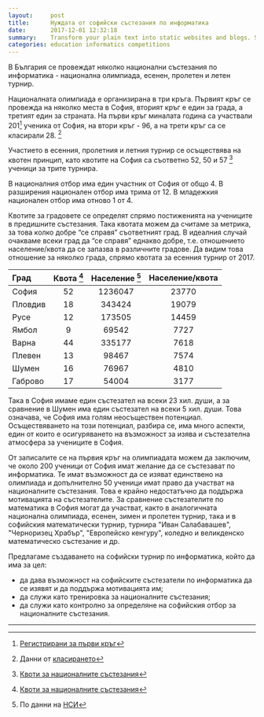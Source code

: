 ```yaml
---
layout:     post
title:      Нуждата от софийски състезания по информатика
date:       2017-12-01 12:32:18
summary:    Transform your plain text into static websites and blogs. Simple, static, and blog-aware.
categories: education informatics competitions
---
```


В България се провеждат няколко национални състезания по информатика - национална олимпиада, есенен, пролетен и летен турнир. 

Националната олимпиада е организирана в три кръга. Първият кръг се провежда на няколко места в София, вторият кръг е един за града, а третият един за страната. На първи кръг миналата година са участвали 201[^1] ученика от София, на втори кръг - 96, а на трети кръг са се класирали 28. [^2]

Участието в есенния, пролетния и летния турнир се осъществява на квотен принцип, като квотите на София са съответно 52, 50 и 57 [^3] ученици за трите турнира. 

В националния отбор има един участник от София от общо 4. В разширения национален отбор има трима от 12. В младежкия национален отбор има отново 1 от 4.

Квотите за градовете се определят спрямо постиженията на учениците в предишните състезания. Така квотата можем да считаме за метрика, за това колко добре “се справя” съответният град. В идеалния случай очакваме всеки град да “се справя” еднакво добре, т.е. отношението население/квота да се запазва в различните градове. Да видим това отношение за няколко града, спрямо квотата за есенния турнир от 2017.

| Град        | Квота [^3]           | Население [^4] | Население/квота |
| :------------- |:-------------:| :-----:| :-----:| 
| София      | 52 | 1236047 | 23770 |
| Пловдив      | 18 | 343424 | 19079 |
| Русе      | 12 | 173505 | 14459 |
| Ямбол      | 9 | 69542 | 7727 |
| Варна      | 44 | 335177 | 7618 |
| Плевен      | 13 | 98467 | 7574 |
| Шумен      | 16 | 76967 | 4810 |
| Габрово      | 17 | 54004 | 3177 |


Така в София имаме един състезател на всеки 23 хил. души, а за сравнение в Шумен има един състезател на всеки 5 хил. души. Това означава, че София има голям неосъществен потенциал. Осъществяването на този потенциал, разбира се, има много аспекти, един от които е  осигуряването на възможност за изява и състезателна атмосфера за учениците в София.

От записалите се на първия кръг на олимпиадата можем да заключим, че около 200 ученици от София имат желание да се състезават по информатика. Те имат възможност да се изяват единствено на олимпиада и допълнително 50 ученици имат право да участват на националните състезания. Това е крайно недостатъчно да поддържа мотивацията на състезателите. За сравнение състезателите по математика в София могат да участват, както в аналогичната национална олимпиада, есенен, зимен и пролетен турнир, така и в софийския математически турнир, турнира "Иван Салабавашев", "Черноризец Храбър", "Европейско кенгуру", коледно и великденско математическо състезание и др.

Предлагаме създаването на софийски турнир по информатика, който да има за цел:
* да дава възможност на софийските състезатели по информатика да се изявят и да поддържа мотивацията им;
* да служи като тренировка за националните състезания;
* да служи като контролно за определяне на софийския отбор за националните състезания.

---

[^1]: [Регистрирани за първи кръг](https://docs.google.com/spreadsheets/d/e/2PACX-1vSmQKHQb2m3ZYlbJn_HnnZmqt3rNGZqQDZ_vUB7kWz6T412QrvzXwmKnBh-EXMo6IVowMYZ8zfYVigZ/pubhtml#)

[^2]: Данни от [класиранeто](http://www.math.bas.bg/infos/NOI_2017.html)

[^3]: [Квоти за националните състезания](http://www.math.bas.bg/infos/files/2017-10-14-kvoti.pdf)

[^4]: По данни на [НСИ](http://www.nsi.bg/bg/content/2981/%D0%BD%D0%B0%D1%81%D0%B5%D0%BB%D0%B5%D0%BD%D0%B8%D0%B5-%D0%BF%D0%BE-%D0%B3%D1%80%D0%B0%D0%B4%D0%BE%D0%B2%D0%B5-%D0%B8-%D0%BF%D0%BE%D0%BB)